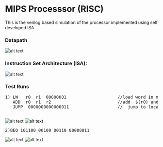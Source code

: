 # MIPS Processsor (RISC)
This is the verilog based simulation of the processor implemented using self developed ISA. 

### Datapath
![alt text](https://github.com/harshalmittal4/24-bit-MIPS-Processor-Simulation/blob/master/images/Datapath.jpg)

### Instruction Set Architecture (ISA):
![alt text](https://github.com/harshalmittal4/24-bit-MIPS-Processor-Simulation/blob/master/images/ISA.JPG)

### Test Runs
<pre>
1) LW   r0  r1  00000001                    //load word in memory location 1+$(r0) in r1 
   ADD  r0  r1  r2                          //add  $(r0) and $(r1) and store result in r2
   JUMP  0000000000000011                   //  jump to location 11<<2  i.e  1100 
 </pre>
![alt text](https://github.com/harshalmittal4/24-bit-MIPS-Processor-Simulation/blob/master/images/test1.png)
![alt text](https://github.com/harshalmittal4/24-bit-MIPS-Processor-Simulation/blob/master/images/testw1.png)

<pre>
2)BEQ 101100 00100 00110 00000011
</pre>
![alt text](https://github.com/harshalmittal4/24-bit-MIPS-Processor-Simulation/blob/master/images/test2.png)
![alt text](https://github.com/harshalmittal4/24-bit-MIPS-Processor-Simulation/blob/master/images/testw2.png)





